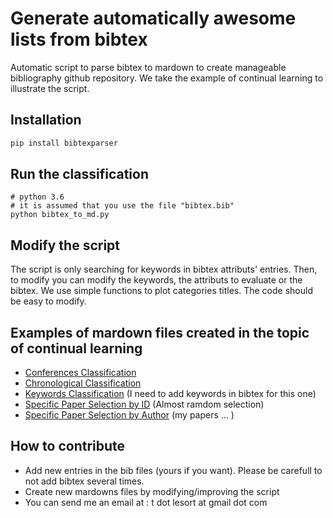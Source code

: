 # Generate automatically awesome lists from bibtex
Automatic script to parse bibtex to mardown to create manageable bibliography github repository. We take the example of continual learning to illustrate the script.


## Installation


```bash
pip install bibtexparser
```

## Run the classification

```
# python 3.6
# it is assumed that you use the file "bibtex.bib"
python bibtex_to_md.py
```

## Modify the script

The script is only searching for keywords in bibtex attributs' entries. Then, to modify you can modify the keywords, the attributs to evaluate or the bibtex.
We use simple functions to plot categories titles.
The code should be easy to modify. 

## Examples of mardown files created in the topic of continual learning

- [Conferences Classification](Mardown_Files/Conferences_Bibliography.md)
- [Chronological Classification](Mardown_Files/Chronological_Bibliography.md)
- [Keywords Classification](Mardown_Files/Classification_Bibliography.md) (I need to add keywords in bibtex for this one)
- [Specific Paper Selection by ID](Mardown_Files/Selection_Bibliography.md) (Almost ramdom selection)
- [Specific Paper Selection by Author](Mardown_Files/My_Bibliography.md) (my papers ... )


## How to contribute

- Add new entries in the bib files (yours if you want). Please be carefull to not add bibtex several times.
- Create new mardowns files by modifying/improving the script
- You can send me an email at : t dot lesort at gmail dot com
